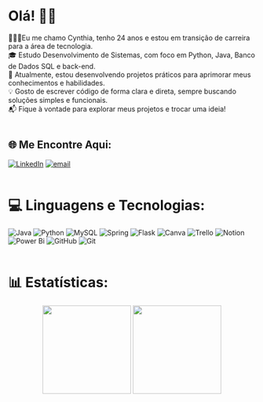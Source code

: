 # Olá! 👋🏼
👩🏼‍💻Eu me chamo Cynthia, tenho 24 anos e estou em transição de carreira para a área de tecnologia.<br>
🎓 Estudo Desenvolvimento de Sistemas, com foco em Python, Java, Banco de Dados SQL e back-end.<br>
🧠 Atualmente, estou desenvolvendo projetos práticos para aprimorar meus conhecimentos e habilidades.<br>
💡 Gosto de escrever código de forma clara e direta, sempre buscando soluções simples e funcionais.<br>
📬 Fique à vontade para explorar meus projetos e trocar uma ideia!
<br><br>

## 🌐 Me Encontre Aqui:
[![LinkedIn](https://img.shields.io/badge/LinkedIn-%230077B5.svg?logo=linkedin&logoColor=white)](https://linkedin.com/in/https://www.linkedin.com/in/cynthia-moraes-oliveira/) [![email](https://img.shields.io/badge/Email-D14836?logo=gmail&logoColor=white)](mailto:cynthiamoraeees@gmail.com) 
<br><br>

# 💻 Linguagens e Tecnologias:
![Java](https://img.shields.io/badge/java-%23ED8B00.svg?style=flat-square&logo=openjdk&logoColor=white) ![Python](https://img.shields.io/badge/python-3670A0?style=flat-square&logo=python&logoColor=ffdd54) ![MySQL](https://img.shields.io/badge/mysql-4479A1.svg?style=flat-square&logo=mysql&logoColor=white) ![Spring](https://img.shields.io/badge/spring-%236DB33F.svg?style=flat-square&logo=spring&logoColor=white) ![Flask](https://img.shields.io/badge/flask-%23000.svg?style=flat-square&logo=flask&logoColor=white) ![Canva](https://img.shields.io/badge/Canva-%2300C4CC.svg?style=flat-square&logo=Canva&logoColor=white) ![Trello](https://img.shields.io/badge/Trello-%23026AA7.svg?style=flat-square&logo=Trello&logoColor=white) ![Notion](https://img.shields.io/badge/Notion-%23000000.svg?style=flat-square&logo=notion&logoColor=white) ![Power Bi](https://img.shields.io/badge/power_bi-F2C811?style=flat-square&logo=powerbi&logoColor=black) ![GitHub](https://img.shields.io/badge/github-%23121011.svg?style=flat-square&logo=github&logoColor=white) ![Git](https://img.shields.io/badge/git-%23F05033.svg?style=flat-square&logo=git&logoColor=white) 
<br><br>

# 📊 Estatísticas:
<p align="center">
  <img height="180em" src="https://github-readme-stats.vercel.app/api?username=CynthiaMoraeees&theme=gruvbox_light&hide_border=false&include_all_commits=true&count_private=false&locale=pt-br" />
  <img height="180em" src="https://nirzak-streak-stats.vercel.app/?user=CynthiaMoraeees&theme=gruvbox_light&hide_border=false&locale=pt-br" />
</p>
